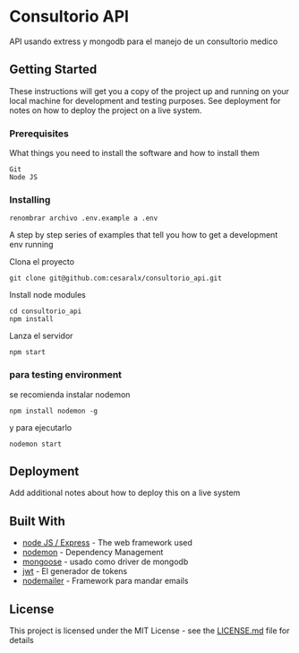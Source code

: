 # Consultorio API

API  usando extress y mongodb para el manejo de un consultorio medico

## Getting Started

These instructions will get you a copy of the project up and running on your local machine for development and testing purposes. See deployment for notes on how to deploy the project on a live system.

### Prerequisites

What things you need to install the software and how to install them

```
Git
Node JS
```

### Installing

```
renombrar archivo .env.example a .env
```

A step by step series of examples that tell you how to get a development env running

Clona el proyecto

```
git clone git@github.com:cesaralx/consultorio_api.git
```

Install node modules

```
cd consultorio_api
npm install
```

Lanza el servidor

```
npm start
```

### para testing environment

se recomienda instalar nodemon

```
npm install nodemon -g
```

y para ejecutarlo

```
nodemon start
```

## Deployment

Add additional notes about how to deploy this on a live system

## Built With

* [node JS / Express](https://auth0.com/blog/node-js-and-express-tutorial-building-and-securing-restful-apis/) - The web framework used
* [nodemon](https://nodemon.io/) - Dependency Management
* [mongoose](https://mongoosejs.com/) - usado como driver de mongodb
* [jwt](https://jwt.io/) - El generador de tokens
* [nodemailer](https://nodemailer.com/about/) - Framework para mandar emails



## License

This project is licensed under the MIT License - see the [LICENSE.md](LICENSE.md) file for details


